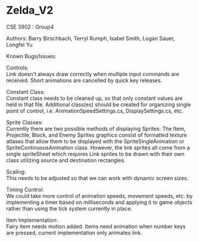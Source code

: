 # Zelda_V2

CSE 3902 : Group4

Authors: Barry Birschbach, Terryl Rumph, Isabel Smith, Logan Sauer, Longfei Yu


Known Bugs/Issues:

Controls:  
Link doesn't always draw correctly when multiple input commands are received. Short animations are cancelled by quick key releases. 

Constant Class:  
Constant class needs to be cleaned up, so that only constant values are held in that file.  Additional class(es) should be created for organizing single point of control, i.e. AnimationSpeedSettings.cs, DisplaySettings.cs, etc.

Sprite Classes:  
Currently there are two possible methods of displaying Sprites:  The Item, Projectile, Block, and Enemy Sprites graphics consist of formatted texture atlases that allow them to be displayed with the SpriteSingleAnimation or SpriteContinuousAnimation class.  However, the link sprites all come from a single spriteSheet which requires Link sprites to be drawn with their own class utilizing source and destination rectangles.

Scaling:  
This needs to be adjusted so that we can work with dynamic screen sizes.

Timing Control:  
We could take more control of animation speeds, movement speeds, etc.  by implementing a timer based on milliseconds and applying it to game objects rather than using the tick system currently in place.

Item Implementation:  
Fairy item needs motion added. Items need animation when number keys are pressed, current implementation only animates link.



